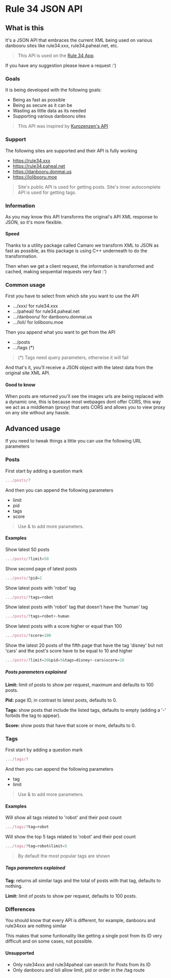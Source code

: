# Rule 34 JSON API

## What is this

It's a JSON API that embraces the current XML being used on various danbooru sites like rule34.xxx, rule34.paheal.net, etc.

> This API is used on the [Rule 34 App](https://r34.app/).

If you have any suggestion please leave a request :')

### Goals

It is being developed with the following goals:

- Being as fast as possible
- Being as secure as it can be
- Wasting as little data as its needed
- Supporting various danbooru sites

> This API was inspired by [Kurozenzen's API](https://github.com/kurozenzen/r34-json-api)

### Support

The following sites are supported and their API is fully working

- <https://rule34.xxx>
- <https://rule34.paheal.net>
- <https://danbooru.donmai.us>
- <https://lolibooru.moe>

> Site's public API is used for getting posts.
> Site's inner autocomplete API is used for getting tags.

### Information

As you may know this API transforms the original's API XML response to JSON, so it's more flexible.

#### Speed

Thanks to a utility package called Camaro we transform XML to JSON as fast as possible, as this package is using C++ underneath to do the transformation.

Then when we get a client request, the information is transformed and cached, making sequential requests very fast :')

### Common usage

First you have to select from which site you want to use the API

- .../xxx/ for rule34.xxx
- .../paheal/ for rule34.paheal.net
- .../danbooru/ for danbooru.donmai.us
- .../loli/ for lolibooru.moe

Then you append what you want to get from the API

- .../posts
- .../tags (\*)

> (\*) Tags need query parameters, otherwise it will fail

And that's it, you'll receive a JSON object with the latest data from the original site XML API.

#### Good to know

When posts are returned you'll see the images urls are being replaced with a dynamic one, this is because most webpages dont offer CORS, this way we act as a middleman (proxy) that sets CORS and allows you to view proxy on any site without any hassle.

## Advanced usage

If you need to tweak things a little you can use the following URL parameters

### Posts

First start by adding a question mark

```javascript
.../posts/?
```

And then you can append the following parameters

- limit
- pid
- tags
- score

> Use & to add more parameters.

#### Examples

Show latest 50 posts

```javascript
.../posts/?limit=50
```

Show second page of latest posts

```javascript
.../posts/?pid=2
```

Show latest posts with 'robot' tag

```javascript
.../posts/?tags=robot
```

Show latest posts with 'robot' tag that doesn't have the 'human' tag

```javascript
.../posts/?tags=robot+-human
```

Show latest posts with a score higher or equal than 100

```javascript
.../posts/?score=100
```

Show the latest 20 posts of the fifth page that have the tag 'disney' but not 'cars' and the post's score have to be equal to 10 and higher

```javascript
.../posts/?limit=20&pid=5&tags=disney+-cars&score=10
```

##### Posts parameters explained

**Limit:** limit of posts to show per request, maximum and defaults to 100 posts.

**Pid:** page ID, in contrast to latest posts, defaults to 0.

**Tags:** show posts that include the listed tags, defaults to empty (adding a '-' forbids the tag to appear).

**Score:** show posts that have that score or more, defaults to 0.

### Tags

First start by adding a question mark

```javascript
.../tags/?
```

And then you can append the following parameters

- tag
- limit

> Use & to add more parameters.

#### Examples

Will show all tags related to 'robot' and their post count

```javascript
.../tags/?tag=robot
```

Will show the top 5 tags related to 'robot' and their post count

```javascript
.../tags/?tag=robot&limit=5
```

> By default the most popular tags are shown

##### Tags parameters explained

**Tag:** returns all similar tags and the total of posts with that tag, defaults to nothing.

**Limit:** limit of posts to show per request, defaults to 100 posts.

### Differences

You should know that every API is different, for example, danbooru and rule34xxx are nothing similar

This makes that some funtionality like getting a single post from its ID very difficult and on some cases, not possible.

#### Unsupported

- Only rule34xxx and rule34paheal can search for Posts from its ID
- Only danbooru and loli allow limit, pid or order in the /tag route
